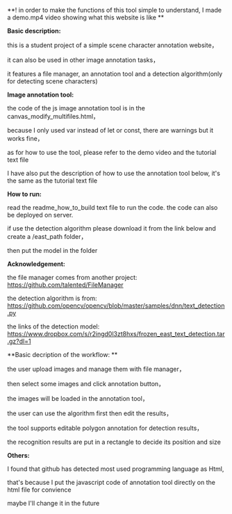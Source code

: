 **! in order to make the functions of this tool simple to understand, I made a demo.mp4 video showing what this website is like **


**Basic description:**


this is a student project of a simple scene character annotation website，

it can also be used in other image annotation tasks，

it features a file manager, an annotation tool and a detection algorithm(only for detecting scene characters)


**Image annotation tool:**


the code of the js image annotation tool is in the canvas_modify_multifiles.html，

because I only used var instead of let or const, there are warnings but it works fine，

as for how to use the tool, please refer to the demo video and the tutorial text file

I have also put the description of how to use the annotation tool below, it's the same as the tutorial text file


**How to run:**


read the readme_how_to_build text file to run the code. the code can also be deployed on server. 

if use the detection algorithm please download it from the link below and create a /east_path folder，

then put the model in the folder


**Acknowledgement:**


the file manager comes from another project: https://github.com/talented/FileManager

the detection algorithm is from: https://github.com/opencv/opencv/blob/master/samples/dnn/text_detection.py

the links of the detection model: https://www.dropbox.com/s/r2ingd0l3zt8hxs/frozen_east_text_detection.tar.gz?dl=1


**Basic decription of the workflow: **


the user upload images and manage them with file manager，

then select some images and click annotation button，

the images will be loaded in the annotation tool，

the user can use the algorithm first then edit the results，

the tool supports editable polygon annotation for detection results，

the recognition results are put in a rectangle to decide its position and size


**Others:**


I found that github has detected most used programming language as Html, 

that's because I put the javascript code of annotation tool directly on the html file for convience

maybe I'll change it in the future 

 

